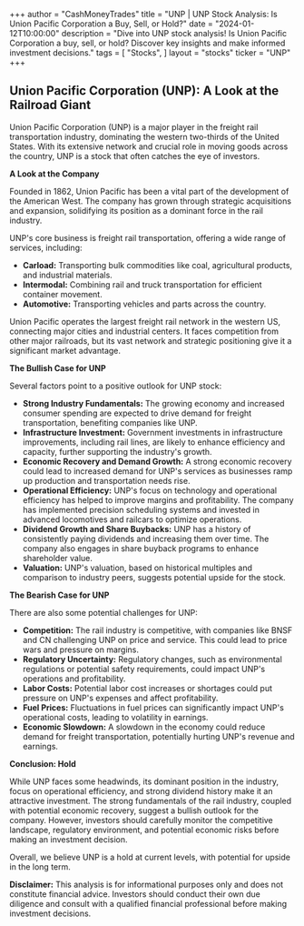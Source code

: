 +++
author = "CashMoneyTrades"
title = "UNP |  UNP Stock Analysis: Is Union Pacific Corporation a Buy, Sell, or Hold?"
date = "2024-01-12T10:00:00"
description = "Dive into UNP stock analysis! Is Union Pacific Corporation a buy, sell, or hold? Discover key insights and make informed investment decisions."
tags = [
"Stocks",
]
layout = "stocks"
ticker = "UNP"
+++
        


## Union Pacific Corporation (UNP): A Look at the Railroad Giant

Union Pacific Corporation (UNP) is a major player in the freight rail transportation industry, dominating the western two-thirds of the United States. With its extensive network and crucial role in moving goods across the country, UNP is a stock that often catches the eye of investors.  

**A Look at the Company**

Founded in 1862, Union Pacific has been a vital part of the development of the American West. The company has grown through strategic acquisitions and expansion, solidifying its position as a dominant force in the rail industry.

UNP's core business is freight rail transportation, offering a wide range of services, including:

* **Carload:** Transporting bulk commodities like coal, agricultural products, and industrial materials.
* **Intermodal:** Combining rail and truck transportation for efficient container movement.
* **Automotive:** Transporting vehicles and parts across the country.

Union Pacific operates the largest freight rail network in the western US, connecting major cities and industrial centers. It faces competition from other major railroads, but its vast network and strategic positioning give it a significant market advantage.

**The Bullish Case for UNP**

Several factors point to a positive outlook for UNP stock:

* **Strong Industry Fundamentals:** The growing economy and increased consumer spending are expected to drive demand for freight transportation, benefiting companies like UNP.
* **Infrastructure Investment:** Government investments in infrastructure improvements, including rail lines, are likely to enhance efficiency and capacity, further supporting the industry's growth.
* **Economic Recovery and Demand Growth:** A strong economic recovery could lead to increased demand for UNP's services as businesses ramp up production and transportation needs rise.
* **Operational Efficiency:** UNP's focus on technology and operational efficiency has helped to improve margins and profitability. The company has implemented precision scheduling systems and invested in advanced locomotives and railcars to optimize operations.
* **Dividend Growth and Share Buybacks:** UNP has a history of consistently paying dividends and increasing them over time.  The company also engages in share buyback programs to enhance shareholder value.
* **Valuation:** UNP's valuation, based on historical multiples and comparison to industry peers, suggests potential upside for the stock.

**The Bearish Case for UNP**

There are also some potential challenges for UNP:

* **Competition:** The rail industry is competitive, with companies like BNSF and CN challenging UNP on price and service. This could lead to price wars and pressure on margins.
* **Regulatory Uncertainty:** Regulatory changes, such as environmental regulations or potential safety requirements, could impact UNP's operations and profitability.
* **Labor Costs:** Potential labor cost increases or shortages could put pressure on UNP's expenses and affect profitability.
* **Fuel Prices:** Fluctuations in fuel prices can significantly impact UNP's operational costs, leading to volatility in earnings. 
* **Economic Slowdown:** A slowdown in the economy could reduce demand for freight transportation, potentially hurting UNP's revenue and earnings.

**Conclusion: Hold**

While UNP faces some headwinds, its dominant position in the industry, focus on operational efficiency, and strong dividend history make it an attractive investment.  The strong fundamentals of the rail industry, coupled with potential economic recovery, suggest a bullish outlook for the company. However, investors should carefully monitor the competitive landscape, regulatory environment, and potential economic risks before making an investment decision.  

Overall, we believe UNP is a hold at current levels, with potential for upside in the long term.

**Disclaimer:** This analysis is for informational purposes only and does not constitute financial advice. Investors should conduct their own due diligence and consult with a qualified financial professional before making investment decisions. 

        